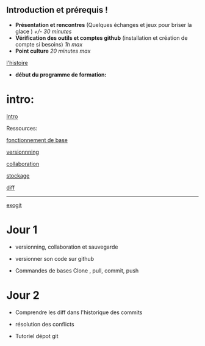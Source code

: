 ## Introduction et prérequis !

- **Présentation et rencontres** (Quelques échanges et jeux pour briser la glace ) _+/- 30 minutes_
- **Vérification des outils et comptes github** (installation et création de compte si besoins) _1h max_
- **Point culture** _20 minutes max_

[l'histoire](https://fr.wikipedia.org/wiki/Git)

- **début du programme de formation:**

# intro:

[Intro](https://tutogit.netlify.app/)

Ressources:

[fonctionnement de base](https://github.com/JulienV-IT/Module-Git/blob/master/base.md)

[versionnning](https://github.com/JulienV-IT/Module-Git/blob/master/versionning.md)

[collaboration](https://github.com/JulienV-IT/Module-Git/blob/master/collaborate.md)

[stockage](https://github.com/JulienV-IT/Module-Git/blob/master/stockage.md)

[diff](https://github.com/JulienV-IT/Module-Git/blob/master/diff.md)


----

[exogit](https://github.com/JulienV-IT/exogit1)


# Jour 1


- versionning, collaboration et sauvegarde

- versionner son code sur github

- Commandes de bases Clone , pull, commit, push



# Jour 2


- Comprendre les diff dans l'historique des commits

- résolution des conflicts

- Tutoriel dépot git

